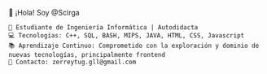 👋 ¡Hola! Soy @Scirga

    🚀 Estudiante de Ingeniería Informática | Autodidacta
    💻 Tecnologías: C++, SQL, BASH, MIPS, JAVA, HTML, CSS, Javascript
    📚 Aprendizaje Continuo: Comprometido con la exploración y dominio de nuevas tecnologías, principalmente frontend
    📧 Contacto: zerreytug.gll@gmail.com
